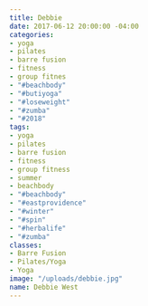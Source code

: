 ```yaml
---
title: Debbie
date: 2017-06-12 20:00:00 -04:00
categories:
- yoga
- pilates
- barre fusion
- fitness
- group fitnes
- "#beachbody"
- "#butiyoga"
- "#loseweight"
- "#zumba"
- "#2018"
tags:
- yoga
- pilates
- barre fusion
- fitness
- group fitness
- summer
- beachbody
- "#beachbody"
- "#eastprovidence"
- "#winter"
- "#spin"
- "#herbalife"
- "#zumba"
classes:
- Barre Fusion
- Pilates/Yoga
- Yoga
image: "/uploads/debbie.jpg"
name: Debbie West
---
```


